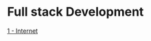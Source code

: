 # Full stack Development


[1 - Internet](https://github.com/nazeerahmedofficial/Full_Stack_Development/blob/main/1.Internet/Internet.md)